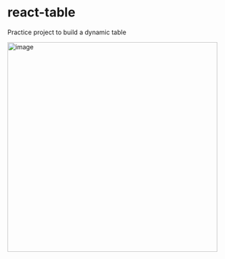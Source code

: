# react-table
Practice project to build a dynamic table 

<img width="470" alt="image" src="https://user-images.githubusercontent.com/33139500/213840914-40ba7fac-42ba-4b8f-bf6a-92de584bb055.png">
